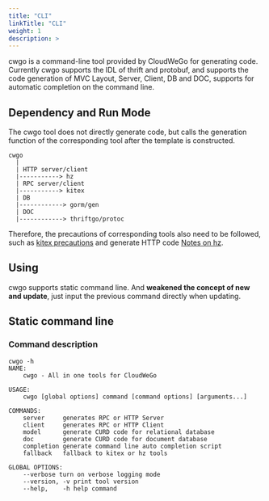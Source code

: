 ```yaml
---
title: "CLI"
linkTitle: "CLI"
weight: 1
description: >
---
```


cwgo is a command-line tool provided by CloudWeGo for generating code. Currently cwgo supports the IDL of thrift and protobuf, and supports the code generation of MVC Layout, Server, Client, DB and DOC, supports for automatic completion on the command line.

## Dependency and Run Mode

The cwgo tool does not directly generate code, but calls the generation function of the corresponding tool after the template is constructed.

```console
cwgo
  |
  | HTTP server/client
  |-----------> hz
  | RPC server/client
  |-----------> kitex
  | DB
  |------------> gorm/gen
  | DOC
  |------------> thriftgo/protoc
```

Therefore, the precautions of corresponding tools also need to be followed, such as [kitex precautions](/docs/kitex/tutorials/code-gen/code_generation/#notes-for-using-protobuf-idls) and generate HTTP code [Notes on hz](/docs/hertz/tutorials/toolkit/cautions/).

## Using

cwgo supports static command line. And **weakened the concept of new and update**, just input the previous command directly when updating.

## Static command line

### Command description

```shell
cwgo -h
NAME:
    cwgo - All in one tools for CloudWeGo

USAGE:
    cwgo [global options] command [command options] [arguments...]

COMMANDS:
    server     generates RPC or HTTP Server
    client     generates RPC or HTTP Client
    model      generate CURD code for relational database
    doc        generate CURD code for document database
    completion generate command line auto completion script
    fallback   fallback to kitex or hz tools

GLOBAL OPTIONS:
    --verbose turn on verbose logging mode
    --version, -v print tool version
    --help,    -h help command
```
